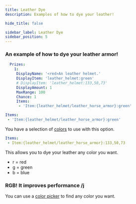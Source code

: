 ```yaml
---
title: Leather Dye
description: Examples of how to dye your leather!

hide_title: false

sidebar_label: Leather Dye
sidebar_position: 5
---
```

### An example of how to dye your leather armor!
```yml
  Prizes:
    1:
     DisplayName: '<red>An leather helmet.'
     DisplayItem: 'leather_helmet:green'
     # DisplayItem: 'leather_helmet:133,50,73'
     DisplayAmount: 1
     MaxRange: 100
     Chance: 1
     Items:
      - 'Item:{leather_helmet/leather_horse_armor}:green'
```

```yml
Items:
 - 'Item:{leather_helmet/leather_horse_armor}:green'
```
You have a selection of [colors](https://jd.papermc.io/paper/1.20.6/org/bukkit/Color.html) to use with this option.

```yml
Items:
 - Item:{leather_helmet/leather_horse_armor}:133,50,73
```
This allows you to dye your leather any color you want.

* r = red
* g = green
* b = blue

### RGB! It improves performance /j
You can use a [color picker](https://htmlcolorcodes.com/color-picker/) to find any color you want.